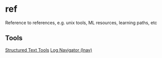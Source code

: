 # ref

Reference to references, e.g. unix tools, ML resources, learning paths, etc

## Tools

[Structured Text Tools](https://github.com/dbohdan/structured-text-tools)
[Log Navigator (lnav)](https://lnav.org/)
